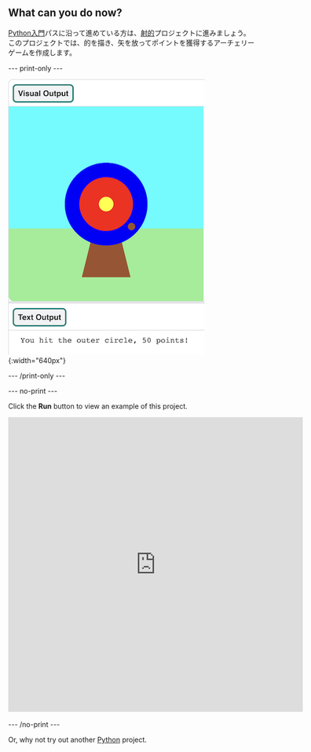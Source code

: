 ## What can you do now?

[Python入門](https://projects.raspberrypi.org/en/raspberrypi/python-intro)パスに沿って進めている方は、[射的](https://projects.raspberrypi.org/en/projects/target-practice)プロジェクトに進みましょう。 このプロジェクトでは、的を描き、矢を放ってポイントを獲得するアーチェリーゲームを作成します。

--- print-only ---

![An archery target with a hit point on the outer circle. The text 'You hit the outer circle, 50 points!' is displayed underneath](images/blue-points.png){:width="640px"}

--- /print-only ---

--- no-print ---

Click the **Run** button to view an example of this project.

<iframe src="https://editor.raspberrypi.org/en/embed/viewer/target-practice-solution" width="600" height="600" frameborder="0" marginwidth="0" marginheight="0" allowfullscreen>
</iframe>

--- /no-print ---

Or, why not try out another [Python](https://projects.raspberrypi.org/en/projects?software%5B%5D=python) project.


